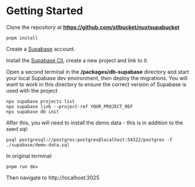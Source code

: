 # Getting Started
Clone the repository at **https://github.com/stlbucket/nuxtsupabucket**
```
pnpm install
```

Create a [Supabase](https://www.supabase.com) account.

Install the [Supabase Cli](https://supabase.com/docs/guides/cli), create a new project and link to it.

Open a second terminal in the **/packages/db-supabase** directory and start your local Supabase dev environment, then deploy the migrations.  You will want to work in this directory to ensure the correct version of Supabase is used with the project
```
npx supabase projects list
npx supabase link --project-ref YOUR_PROJECT_REF
npx supabase db init
```
After this, you will need to install the demo data - this is in addition to the seed sql:
```
psql postgresql://postgres:postgres@localhost:54322/postgres -f ./supabase/demo-data.sql
```

In original terminal:
```
pnpm run dev
```
Then navigate to http://localhost:3025